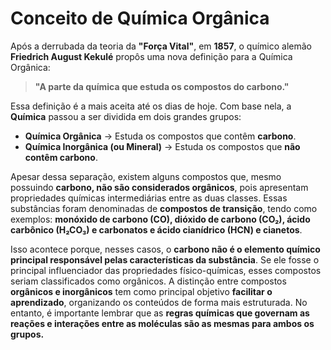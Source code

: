 # Conceito de Química Orgânica

Após a derrubada da teoria da **"Força Vital"**, em **1857**, o químico alemão **Friedrich August Kekulé** propôs uma nova definição para a Química Orgânica:

> **"A parte da química que estuda os compostos do carbono."**

Essa definição é a mais aceita até os dias de hoje. Com base nela, a **Química** passou a ser dividida em dois grandes grupos:

- **Química Orgânica** → Estuda os compostos que contêm **carbono**.
- **Química Inorgânica (ou Mineral)** → Estuda os compostos que **não contêm carbono**.

Apesar dessa separação, existem alguns compostos que, mesmo possuindo **carbono, não são considerados orgânicos**, pois apresentam propriedades químicas intermediárias entre as duas classes. Essas substâncias foram denominadas de **compostos de transição**, tendo como exemplos: **monóxido de carbono (CO), dióxido de carbono (CO₂), ácido carbônico (H₂CO₃) e carbonatos e ácido cianídrico (HCN) e cianetos**.

Isso acontece porque, nesses casos, o **carbono não é o elemento químico principal responsável pelas características da substância**. Se ele fosse o principal influenciador das propriedades físico-químicas, esses compostos seriam classificados como orgânicos. A distinção entre compostos **orgânicos e inorgânicos** tem como principal objetivo **facilitar o aprendizado**, organizando os conteúdos de forma mais estruturada. No entanto, é importante lembrar que as **regras químicas que governam as reações e interações entre as moléculas são as mesmas para ambos os grupos.**
